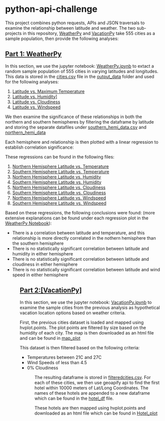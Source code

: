 # python-api-challenge

This project combines python requests, APIs and JSON traversals to examine the relationship between latitude and weather. The two sub-projects in this repository, [WeatherPy](WeatherPy) and [VacationPy](VacationPy) take 555 cities as a sample population, then provide the following analyses:

## [Part 1: WeatherPy](WeatherPy)

In this section, we use the jupyter notebook: [WeatherPy.ipynb](WeatherPy/WeatherPy.ipynb) to extact a random sample population of 555 cities in varying latitudes and longitudes. This data is stored in the [cities.csv](WeatherPy/output_data/cities.csv) file in the [output_data](WeatherPy/output_data) folder and used for the following analyses:

<ol>
    <li><a href="WeatherPy/output_data/ScatterPlots/LatvsTemp.png">Latitude vs. Maximum Temperature</a></li>
    <li><a href="WeatherPy/output_data/ScatterPlots/LatvsHumidity.png">Latitude vs. Humidity]</a></li>
    <li><a href="WeatherPy/output_data/ScatterPlots/LatvsCloudiness.png">Latitude vs. Cloudiness</a></li>
    <li><a href ="WeatherPy/output_data/ScatterPlots/LatvsWindspeed.png">Latitude vs. Windspeed</a></li>
</ol>

We then examine the significance of these relationships in both the northern and southern hemispheres by filtering the dataframe by latitude and storing the separate datafiles under [southern_hemi_data.csv](WeatherPy/output_data/southern_hemi_data.csv) and [northern_hemi_data](WeatherPy/output_data/northern_hemi_data.csv)

Each hemisphere and relationship is then plotted with a linear regression to establish correlation significance:

These regressions can be found in the following files:

<ol>
    <li><a href= "WeatherPy/output_data/Regressions/NHemiCityvsTemp.png">Northern Hemisphere Latitude vs. Temperature</a></li>
    <li><a href= "WeatherPy/output_data/Regressions/SHemiCityvsTemp.png">Southern Hemisphere Latitude vs. Temperature</a></li>
    <li><a href= "WeatherPy/output_data/Regressions/NHemiCityvsHumid.png">Northern Hemisphere Latitude vs. Humidity</a></li>
    <li><a href= "WeatherPy/output_data/Regressions/SHemiCityvsHumid.png">Southern Hemisphere Latitude vs. Humidity</a></li>
    <li><a href= "WeatherPy/output_data/Regressions/NHemiCityvsCloudy.png">Northern Hemisphere Latitude vs. Cloudiness</a></li>
    <li><a href= "WeatherPy/output_data/Regressions/SHemiCityvsCloudy.png">Southern Hemisphere Latitude vs. Cloudiness</a></li>
    <li><a href= "WeatherPy/output_data/Regressions/SHemiCityvsWindy.png">Northern Hemisphere Latitude vs. Windspeed</a></li>
    <li><a href= "WeatherPy/output_data/Regressions/SHemiCityvsWindy.png">Southern Hemisphere Latitude vs. Windspeed</a></li>
</ol>

Based on these regressions, the following conclusions were found: (more extensive explanations can be found under each regression plot in the [WeatherPy Notebook](WeatherPy/WeatherPy.ipynb)):

<ul>
    <li> There is a correlation between latitude and temperature, and this relationship is more directly correlated in the nothern hemisphere than the southern hemisphere</li>
    <li> There is no statistically significant correlation between latitude and humidity in either hemisphere</li>
    <li>There is no statistically significant correlation between latitude and cloudiness in either hemisphere</li>
    <li>There is no statistically significant correlation between latitude and wind speed in either hemisphere</li>
<ul>
    
## [Part 2:[VacationPy]](VacationPy)

In this section, we use the jupyter notebook: [VacationPy.ipynb](VacationPy/VacationPy.ipynb) to examine the sample cities from the previous analysis as hypothetical vacation location options based on weather criteria.

First, the previous cities dataset is loaded and mapped using hvplot.points. The plot points are filtered by size based on the humidity of each city. The map is then downloaded as an html file and can be found in [map_plot](VacationPy/output_data/map_plot.html)

This dataset is then filtered based on the following criteria:

<ul>
    <li>Temperatures between 21C and 27C</li>
    <li>Wind Speeds of less than 4.5</li>
    <li>0% Cloudiness</li>
<ul>

The resulting dataframe is stored in [filteredcities.csv](VacationPy/output_data/filteredcities.csv). For each of these cities, we then use geoapify api to find the first hotel within 10000 meters of Lat/Long Coordinates. The names of these hotels are appended to a new dataframe which can be found in the [hotel_df](VacationPy/output_data/hotel_df.csv) file. 

These hotels are then mapped using hvplot.points and downloaded as an html file which can be found in [Hotel_plot](VacationPy/output_data/Hotel_plot.html)




